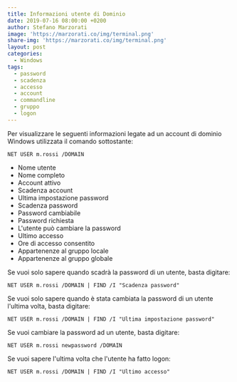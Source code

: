 ```yaml
---
title: Informazioni utente di Dominio
date: 2019-07-16 08:00:00 +0200
author: Stefano Marzorati
image: 'https://marzorati.co/img/terminal.png'
share-img: 'https://marzorati.co/img/terminal.png'
layout: post
categories:
  - Windows
tags:
  - password
  - scadenza
  - accesso
  - account
  - commandline
  - gruppo
  - logon
---
```

Per visualizzare le seguenti informazioni legate ad un account di dominio Windows utilizzata il comando sottostante:   

	NET USER m.rossi /DOMAIN

 - Nome utente
 - Nome completo
 - Account attivo
 - Scadenza account
 - Ultima impostazione password
 - Scadenza password
 - Password cambiabile
 - Password richiesta
 - L'utente può cambiare la password
 - Ultimo accesso
 - Ore di accesso consentito
 - Appartenenze al gruppo locale
 - Appartenenze al gruppo globale

Se vuoi solo sapere quando scadrà la password di un utente, basta digitare:   

	NET USER m.rossi /DOMAIN | FIND /I "Scadenza password"

Se vuoi solo sapere quando è stata cambiata la password di un utente l'ultima volta, basta digitare:   

	NET USER m.rossi /DOMAIN | FIND /I "Ultima impostazione password"

Se vuoi cambiare la password ad un utente, basta digitare:   

	NET USER m.rossi newpassword /DOMAIN

Se vuoi sapere l'ultima volta che l'utente ha fatto logon:   

	NET USER m.rossi /DOMAIN | FIND /I "Ultimo accesso"
